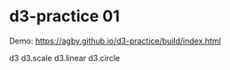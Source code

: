 # d3-practice 01
Demo: https://agby.github.io/d3-practice/build/index.html

d3
d3.scale
d3.linear
d3.circle
